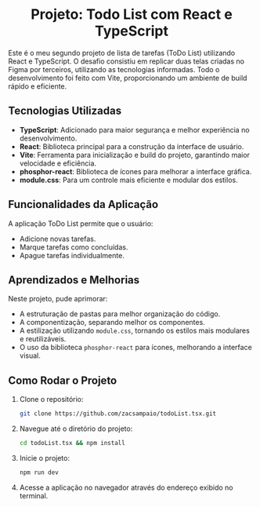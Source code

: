 <div align="center">
    <h1>Projeto: Todo List com React e TypeScript</h1>
</div>

Este é o meu segundo projeto de lista de tarefas (ToDo List) utilizando React e TypeScript. O desafio consistiu em replicar duas telas criadas no Figma por terceiros, utilizando as tecnologias informadas. Todo o desenvolvimento foi feito com Vite, proporcionando um ambiente de build rápido e eficiente.

## Tecnologias Utilizadas
- **TypeScript**: Adicionado para maior segurança e melhor experiência no desenvolvimento.
- **React**: Biblioteca principal para a construção da interface de usuário.
- **Vite**: Ferramenta para inicialização e build do projeto, garantindo maior velocidade e eficiência.
- **phosphor-react**: Biblioteca de ícones para melhorar a interface gráfica.
- **module.css**: Para um controle mais eficiente e modular dos estilos.

## Funcionalidades da Aplicação
A aplicação ToDo List permite que o usuário:
- Adicione novas tarefas.
- Marque tarefas como concluídas.
- Apague tarefas individualmente.

## Aprendizados e Melhorias
Neste projeto, pude aprimorar:
- A estruturação de pastas para melhor organização do código.
- A componentização, separando melhor os componentes.
- A estilização utilizando `module.css`, tornando os estilos mais modulares e reutilizáveis.
- O uso da biblioteca `phosphor-react` para ícones, melhorando a interface visual.

## Como Rodar o Projeto
1. Clone o repositório:
   ```bash
   git clone https://github.com/zacsampaio/todoList.tsx.git

2. Navegue até o diretório do projeto:
   ```bash
   cd todoList.tsx && npm install
   
3. Inicie o projeto:
   ```bash
   npm run dev
4. Acesse a aplicação no navegador através do endereço exibido no terminal.
